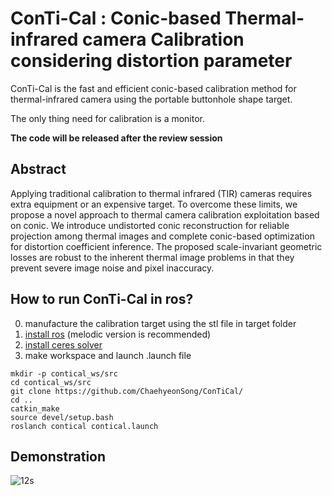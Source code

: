 # ConTi-Cal : Conic-based Thermal-infrared camera Calibration considering distortion parameter

ConTi-Cal is the fast and efficient conic-based calibration method 
for thermal-infrared camera using the portable buttonhole shape target. 

The only thing need for calibration is a monitor.

**The code will be released after the review session**

## Abstract
Applying traditional calibration to thermal infrared (TIR) cameras requires extra equipment or an expensive target. 
To overcome these limits, we propose a novel approach to thermal camera calibration exploitation based on conic.
We introduce undistorted conic reconstruction for reliable projection among thermal images 
and complete conic-based optimization for distortion coefficient inference. 
The proposed scale-invariant geometric losses are robust to the inherent thermal image problems 
in that they prevent severe image noise and pixel inaccuracy.

## How to run ConTi-Cal in ros?
  0. manufacture the calibration target using the stl file in target folder
  1. <a href="http://wiki.ros.org/melodic/Installation/Ubuntu">install ros</a> (melodic version is recommended) 
  2. <a href="http://ceres-solver.org/installation.html">install ceres solver</a> 
  3. make workspace and launch .launch file
  ```
  mkdir -p contical_ws/src
  cd contical_ws/src
  git clone https://github.com/ChaehyeonSong/ConTiCal/
  cd ..
  catkin_make
  source devel/setup.bash
  roslanch contical contical.launch
  ```
## Demonstration
![12s](https://user-images.githubusercontent.com/106569301/194704702-db19ea73-7ec0-4402-9823-36763c5ce042.gif)

